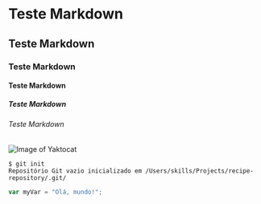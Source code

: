 # Teste Markdown
## Teste Markdown
### Teste Markdown
#### Teste Markdown
##### Teste Markdown
###### Teste Markdown

![Image of Yaktocat](https://octodex.github.com/images/yaktocat.png)


```
$ git init
Repositório Git vazio inicializado em /Users/skills/Projects/recipe-repository/.git/
```

``` javascript
var myVar = "Olá, mundo!";
```

